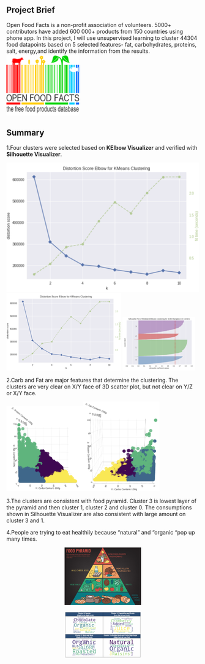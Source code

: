 ## Project Brief

Open Food Facts is a non-profit association of volunteers. 5000+ contributors have added 600 000+ products from 150 countries using phone app. In this project, I will use unsupervised learning to cluster 44304 food datapoints based on 5 selected features- fat, carbohydrates, proteins,	salt, energy,and identify the information from the results.
<img src="https://github.com/brenda751024/Unsupervised-Learning-Open-Food-Facts.github.io/blob/master/openfoodfacts.jpeg" width="190">

## Summary

1.Four clusters were selected based on **KElbow Visualizer** and verified with **Silhouette Visualizer**.

![KElbow](https://github.com/brenda751024/Unsupervised-Learning-Open-Food-Facts.github.io/blob/master/KElbow.png)
<img src="https://github.com/brenda751024/Unsupervised-Learning-Open-Food-Facts.github.io/blob/master/KElbow.png" width="300"> <img src="https://github.com/brenda751024/assets/blob/master/Silhouette.png" width="190">

2.Carb and Fat are major features that determine the clustering. The clusters are very clear on X/Y face of 3D scatter plot, but not clear on Y/Z or X/Y face.

<img src="https://github.com/brenda751024/assets/blob/master/3D_XY.png" width="200"><img src="https://github.com/brenda751024/assets/blob/master/3D_YZ.png" width="200">

3.The clusters are consistent with food pyramid. Cluster 3 is lowest layer of the pyramid and then cluster 1, cluster 2 and cluster 0. The consumptions shown in Silhouette Visualizer are also consistent with large amount on cluster 3 and 1. 

4.People are trying to eat healthily because “natural” and “organic “pop up many times.

<p align="center">
<img src="https://github.com/brenda751024/assets/blob/master/food%20pyramind.png" width="200">
<p align="center">
<img src="https://github.com/brenda751024/assets/blob/master/WordCloud.png" width="200">
